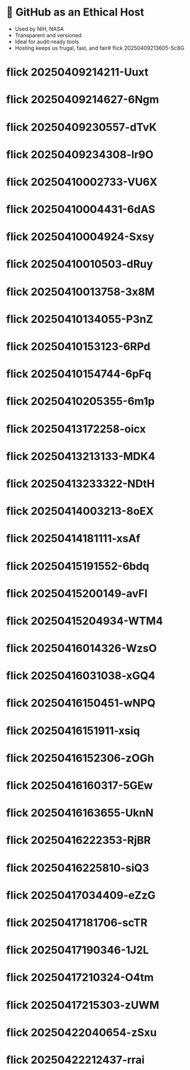 # 🔧 GitHub as an Ethical Host

- Used by NIH, NASA
- Transparent and versioned
- Ideal for audit-ready tools
- Hosting keeps us frugal, fast, and fair# flick 20250409213605-Sc8G
# flick 20250409214211-Uuxt
# flick 20250409214627-6Ngm
# flick 20250409230557-dTvK
# flick 20250409234308-lr9O
# flick 20250410002733-VU6X
# flick 20250410004431-6dAS
# flick 20250410004924-Sxsy
# flick 20250410010503-dRuy
# flick 20250410013758-3x8M
# flick 20250410134055-P3nZ
# flick 20250410153123-6RPd
# flick 20250410154744-6pFq
# flick 20250410205355-6m1p
# flick 20250413172258-oicx
# flick 20250413213133-MDK4
# flick 20250413233322-NDtH
# flick 20250414003213-8oEX
# flick 20250414181111-xsAf
# flick 20250415191552-6bdq
# flick 20250415200149-avFl
# flick 20250415204934-WTM4
# flick 20250416014326-WzsO
# flick 20250416031038-xGQ4
# flick 20250416150451-wNPQ
# flick 20250416151911-xsiq
# flick 20250416152306-zOGh
# flick 20250416160317-5GEw
# flick 20250416163655-UknN
# flick 20250416222353-RjBR
# flick 20250416225810-siQ3
# flick 20250417034409-eZzG
# flick 20250417181706-scTR
# flick 20250417190346-1J2L
# flick 20250417210324-O4tm
# flick 20250417215303-zUWM
# flick 20250422040654-zSxu
# flick 20250422212437-rrai
